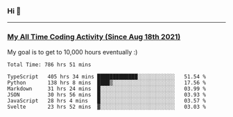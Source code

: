 ### Hi 🙂

---

### <a href="https://wakatime.com/@Eroxl">My All Time Coding Activity (Since Aug 18th 2021)</a>
My goal is to get to 10,000 hours eventually :)
<!--START_SECTION:waka-->

```text
Total Time: 786 hrs 51 mins

TypeScript   405 hrs 34 mins █████████████░░░░░░░░░░░░   51.54 %
Python       138 hrs 8 mins  ████▒░░░░░░░░░░░░░░░░░░░░   17.56 %
Markdown     31 hrs 24 mins  █░░░░░░░░░░░░░░░░░░░░░░░░   03.99 %
JSON         30 hrs 56 mins  █░░░░░░░░░░░░░░░░░░░░░░░░   03.93 %
JavaScript   28 hrs 4 mins   █░░░░░░░░░░░░░░░░░░░░░░░░   03.57 %
Svelte       23 hrs 52 mins  ▓░░░░░░░░░░░░░░░░░░░░░░░░   03.03 %
```

<!--END_SECTION:waka-->

